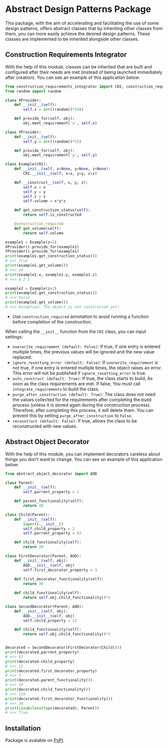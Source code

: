 # Abstract Design Patterns Package

This package, with the aim of accelerating and facilitating the use of some design patterns, offers abstract classes that by inheriting other classes from them, you can more easily achieve the desired design patterns. These classes are implemented to be inherited alongside other classes.



## Construction Requirements Integrator

With the help of this module, classes can be inherited that are built and configured after their needs are met (instead of being launched immediately after creation).
You can see an example of this application below:

```python
from construction_requirements_integrator import CRI, construction_required
from random import random

class XProvider:
    def __init__(self):
        self.x = int((random()*10))

    def provide_for(self, obj):
        obj.meet_requirement('x', self.x)

class YProvider:
    def __init__(self):
        self.y = int((random()*5))

    def provide_for(self, obj):
        obj.meet_requirement('y', self.y)

class Example(CRI):
    def __init__(self, x=None, y=None, z=None):
        CRI.__init__(self, x=x, y=y, z=z)

    def __construct__(self, x, y, z):
        self.x = x
        self.y = y
        self.z = z
        self.volume = x*y*z

    def get_construction_status(self):
        return self.is_constructed

    @construction_required
    def get_volume(self):
        return self.volume

example1 = Example(z=2)
XProvider().provide_for(example1)
YProvider().provide_for(example1)
print(example1.get_construction_status())
# >>> True
print(example1.get_volume())
# >>> 24
print(example1.x, example1.y, example1.z)
# >>> 6 2 2

example2 = Example(z=2)
print(example2.get_construction_status())
# >>> False
print(example2.get_volume())
# >>> Exception: The object is not constructed yet!
```

* Use `construction_required` annotation to avoid running a function before completion of the construction.

When calling the `__init__` function from the `CRI` class, you can input settings:

* `overwrite_requirement (default: False)`: If true, if one entry is entered multiple times, the previous values will be ignored and the new value replaced.
* `ignore_resetting_error (default: False)`: If `overwrite_requirement` is not true, if one entry is entered multiple times, the object raises an error. This error will not be published if `ignore_resetting_error` is true.
* `auto_construct (default: True)`: If true, the class starts to build, As soon as the class requirements are met. If false, You must call `integrate_requirements` to build the class.
* `purge_after_construction (default: True)`: The class does not need the values collected for the requirements after completing the build process (unless it is stored again during the construction process). Therefore, after completing this process, it will delete them.
You can prevent this by setting `purge_after_construction` to `False`.
* `reconstruct (default: False)`: If true, allows the class to be reconstructed with new values.



## Abstract Object Decorator

With the help of this module, you can implement decorators careless about things you don't want to change.
You can see an example of this application below:

```python
from abstract_object_decorator import AOD

class Parent:
    def __init__(self):
        self.parrent_property = 1

    def parent_functionality(self):
        return 10

class Child(Parent):
    def __init__(self):
        super().__init__()
        self.child_property = 2
        self.parrent_property = 67

    def child_functionality(self):
        return 20

class FirstDecorator(Parent, AOD):
    def __init__(self, obj):
        AOD.__init__(self, obj)
        self.first_decorator_property = 3
    
    def first_decorator_functionality(self):
        return 30

    def child_functionality(self):
        return self.obj.child_functionality()*2

class SecondDecorator(Parent, AOD):
    def __init__(self, obj):
        AOD.__init__(self, obj)
        self.child_property = 12

    def child_functionality(self):
        return self.obj.child_functionality()*3


decorated = SecondDecorator(FirstDecorator(Child()))
print(decorated.parrent_property)
# >>> 67
print(decorated.child_property)
# >>> 12
print(decorated.first_decorator_property)
# >>> 3
print(decorated.parent_functionality())
# >>> 10
print(decorated.child_functionality())
# >>> 120
print(decorated.first_decorator_functionality())
# >>> 30
print(issubclass(type(decorated), Parent))
# >>> True
```



## Installation
Package is avalable on [PyPI](https://test.pypi.org/project/abstract-design-patterns/).